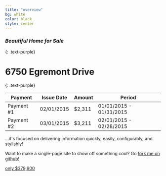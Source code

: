 ```yaml
---
title: "overview"
bg: white
color: black
style: center
---
```


### *Beautiful Home for Sale*
{: .text-purple}

<span class="fa-stack subtlecircle" style="font-size:100px; background:rgba(255,166,0,0.1)">
  <i class="fa fa-circle fa-stack-2x text-white"></i>
  <i class="fa fa-home fa-stack-1x text-orange"></i>
</span>

# 6750 Egremont Drive
{: .text-purple}

<table>
  <thead>
    <tr>
      <th>Payment</th>
      <th>Issue Date</th>
      <th>Amount</th>
      <th>Period</th>
    </tr>
  </thead>
  <tbody>
    <tr>
      <td data-label="Payment">Payment #1</td>
      <td data-label="Issue Date">02/01/2015</td>
      <td data-label="Amount">$2,311</td>
      <td data-label="Period">01/01/2015 - 01/31/2015</td>
    </tr>
    <tr>
      <td data-label="Payment">Payment #2</td>
      <td data-label="Issue Date">03/01/2015</td>
      <td data-label="Amount">$3,211</td>
      <td data-label="Period">02/01/2015 - 02/28/2015</td>
    </tr>
  </tbody>
</table>


…it's focused on delivering information quickly, easily, configurably, and stylishly!

Want to make a single-page site to show off something cool? Go [fork me on github!](https://github.com/t413/SinglePaged)

<span id="forkongithub">
  <a href="{{ site.source_link }}" class="bg-blue">
    only $379,900
  </a>
</span>
